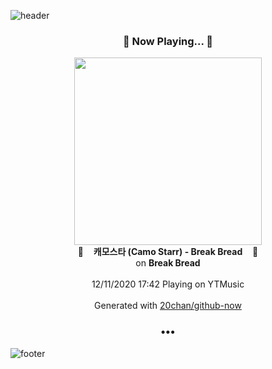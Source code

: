 ![header](https://capsule-render.vercel.app/api?type=wave&height=170&section=header&text=Hi.%20I'm%20SHIFT&fontColor=090707&fontAlignX=45&fontAlignY=65&fontSize=100)

<h3 align="center">🎵 Now Playing... 🎵</h3>
<p align="center">
  <a href="https://music.youtube.com/channel/UCm8UEFhHUgn24DuHRFwa8mw">
    <img width="300" src="https://lh3.googleusercontent.com/3LzAQXRLKesQfdPElBD7Ai7L4gvw-7DMZ1aSsQWZnCLE-TGkGEHzpxETNYH8MltTHtbsXQvnGAgLRQjc">
  </a>
  <br>
  🎵&nbsp&nbsp&nbsp <b>캐모스타 (Camo Starr) - Break Bread</b> &nbsp&nbsp&nbsp🎵
  <br>
  on <b>Break Bread</b>
  
  <br />
  <br />
  12/11/2020 17:42 Playing on YTMusic
  <br />
  <br />
  Generated with <a href="https://github.com/20chan/github-now">20chan/github-now</a>
</p>

<h3 align="center">•••</h3>

![footer](https://capsule-render.vercel.app/api?type=wave&height=150&section=footer)
